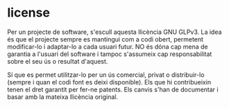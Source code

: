 # license

Per un projecte de software, s'escull aquesta llicència GNU GLPv3.
La idea és que el projecte sempre es mantingui com a codi obert, permetent modificar-lo i adaptar-lo a cada usuari futur.
NO és dóna cap mena de garantia a l'usuari del software i tampoc s'assumeix cap responsabilitat sobre el seu ús o resultat d'aquest.

Sí que es permet utilitzar-lo per un ús comercial, privat o distribuir-lo (sempre i quan el codi font es deixi disponible). 
Els que hi contribueixin tenen el dret garantit per fer-ne patents. Els canvis s'han de documentar i basar amb la mateixa llicència
original.
